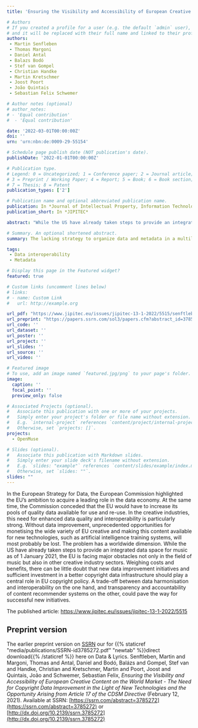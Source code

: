 ```yaml
---
title: 'Ensuring the Visibility and Accessibility of European Creative Content on the World Market: The Need for Copyright Data Improvement in the Light of New Technologies'

# Authors
# If you created a profile for a user (e.g. the default `admin` user), write the username (folder name) here
# and it will be replaced with their full name and linked to their profile.
authors:
 - Martin Senfleben 
 - Thomas Margoni 
 - Daniel Antal 
 - Balazs Bodó 
 - Stef van Gompel
 - Christian Handke
 - Martin Kretschmer 
 - Joost Poort
 - João Quintais
 - Sebastian Felix Schwemer

# Author notes (optional)
# author_notes:
# - 'Equal contribution'
#  - 'Equal contribution'

date: '2022-03-01T00:00:00Z'
doi: ''
urn: 'urn:nbn:de:0009-29-55154'

# Schedule page publish date (NOT publication's date).
publishDate: '2022-01-01T00:00:00Z'

# Publication type.
# Legend: 0 = Uncategorized; 1 = Conference paper; 2 = Journal article;
# 3 = Preprint / Working Paper; 4 = Report; 5 = Book; 6 = Book section;
# 7 = Thesis; 8 = Patent
publication_types: ['2']

# Publication name and optional abbreviated publication name.
publication: In *Journal of Intellectual Property, Information Technology and Electronic Commerce Law*
publication_short: In *JIPITEC*

abstract: "While the US have already taken steps to provide an integrated data space for music as of 1 January 2021, the EU is facing major obstacles not only in the field of music but also in other creative industry sectors. Weighing costs and benefits, there can be little doubt that new data improvement initiatives and sufficient investment in a better copyright data infrastructure should play a central role in EU copyright policy. A trade-off between data harmonisation and interoperability on the one hand, and transparency and accountability of content recommender systems on the other, could pave the way for successful new initiatives."

# Summary. An optional shortened abstract.
summary: The lacking strategy to organize data and metadata in a multilingual Europe puts creators opens up the biggest cultural market of the world to American competition.

tags:
 - Data interoperability
 - Metadata

# Display this page in the Featured widget?
featured: true

# Custom links (uncomment lines below)
# links:
# - name: Custom Link
#   url: http://example.org

url_pdf: "https://www.jipitec.eu/issues/jipitec-13-1-2022/5515/senftleben_pdf"
url_preprint: "https://papers.ssrn.com/sol3/papers.cfm?abstract_id=3785272"
url_code: ''
url_dataset: ''
url_poster: ''
url_project: ''
url_slides: ''
url_source: ''
url_video: ''

# Featured image
# To use, add an image named `featured.jpg/png` to your page's folder.
image:
  caption: ''
  focal_point: ''
  preview_only: false

# Associated Projects (optional).
#   Associate this publication with one or more of your projects.
#   Simply enter your project's folder or file name without extension.
#   E.g. `internal-project` references `content/project/internal-project/index.md`.
#   Otherwise, set `projects: []`.
projects:
  - OpenMuse

# Slides (optional).
#   Associate this publication with Markdown slides.
#   Simply enter your slide deck's filename without extension.
#   E.g. `slides: "example"` references `content/slides/example/index.md`.
#   Otherwise, set `slides: ""`.
slides: ""
---
```

In the European Strategy for Data, the European Commission highlighted the EU’s ambition to acquire a leading role in the data economy. At the same time, the Commission conceded that the EU would have to increase its pools of quality data available for use and re-use. In the creative industries, this need for enhanced data quality and interoperability is particularly strong. Without data improvement, unprecedented opportunities for monetising the wide variety of EU creative and making this content available for new technologies, such as artificial intelligence training systems, will most probably be lost. The problem has a worldwide dimension. While the US have already taken steps to provide an integrated data space for music as of 1 January 2021, the EU is facing major obstacles not only in the field of music but also in other creative industry sectors. Weighing costs and benefits, there can be little doubt that new data improvement initiatives and sufficient investment in a better copyright data infrastructure should play a central role in EU copyright policy. A trade-off between data harmonisation and interoperability on the one hand, and transparency and accountability of content recommender systems on the other, could pave the way for successful new initiatives.

The published article:
https://www.jipitec.eu/issues/jipitec-13-1-2022/5515

## Preprint version 

The earlier preprint version on [SSRN](https://papers.ssrn.com/sol3/papers.cfm?abstract_id=3785272) our for {{% staticref "media/publications/SSRN-id3785272.pdf" "newtab" %}}direct download{{% /staticref %}} here on Data & Lyrics.
Senftleben, Martin and Margoni, Thomas and Antal, Daniel and Bodó, Balázs and Gompel, Stef van and Handke, Christian and Kretschmer, Martin and Poort, Joost and Quintais, João and Schwemer, Sebastian Felix, _Ensuring the Visibility and Accessibility of European Creative Content on the World Market - The Need for Copyright Data Improvement in the Light of New Technologies and the Opportunity Arising from Article 17 of the CDSM Directive_ (February 12, 2021). Available at SSRN: [https://ssrn.com/abstract=3785272](https://ssrn.com/abstract=3785272) or [http://dx.doi.org/10.2139/ssrn.3785272](http://dx.doi.org/10.2139/ssrn.3785272)
